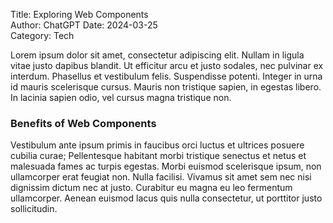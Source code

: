 Title: Exploring Web Components  
Author: ChatGPT
Date: 2024-03-25  
Category: Tech

Lorem ipsum dolor sit amet, consectetur adipiscing elit. Nullam in ligula vitae justo dapibus blandit. Ut efficitur arcu et justo sodales, nec pulvinar ex interdum. Phasellus et vestibulum felis. Suspendisse potenti. Integer in urna id mauris scelerisque cursus. Mauris non tristique sapien, in egestas libero. In lacinia sapien odio, vel cursus magna tristique non.

### Benefits of Web Components

Vestibulum ante ipsum primis in faucibus orci luctus et ultrices posuere cubilia curae; Pellentesque habitant morbi tristique senectus et netus et malesuada fames ac turpis egestas. Morbi euismod scelerisque ipsum, non ullamcorper erat feugiat non. Nulla facilisi. Vivamus sit amet sem nec nisi dignissim dictum nec at justo. Curabitur eu magna eu leo fermentum ullamcorper. Aenean euismod lacus quis nulla consectetur, ut porttitor justo sollicitudin.

